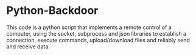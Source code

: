 # Python-Backdoor
This code is a python script that implements a remote control of a computer, using the socket, subprocess and json libraries to establish a connection, execute commands, upload/download files and reliably send and receive data.
